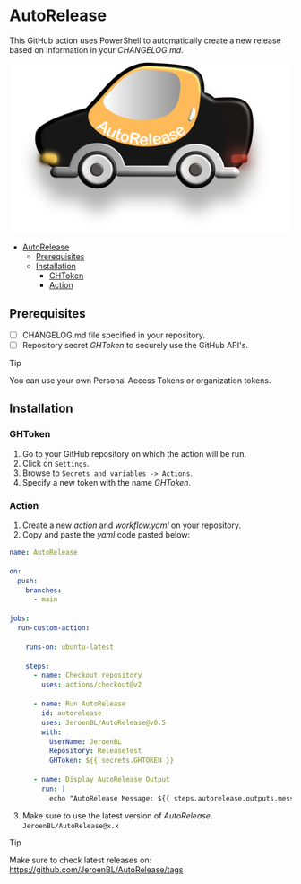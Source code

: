 # AutoRelease

This GitHub action uses PowerShell to automatically create a new release based on information in your _CHANGELOG.md_.

<p align="center">
  <img src="./logo.png">
</p>

- [AutoRelease](#autorelease)
  - [Prerequisites](#prerequisites)
  - [Installation](#installation)
    - [GHToken](#ghtoken)
    - [Action](#action)

## Prerequisites

- [ ] CHANGELOG.md file specified in your repository.
- [ ] Repository secret _GHToken_ to securely use the GitHub API's.

> [!TIP]
> You can use your own Personal Access Tokens or organization tokens.

## Installation

### GHToken

1. Go to your GitHub repository on which the action will be run.
2. Click on `Settings`.
3. Browse to `Secrets and variables -> Actions`.
4. Specify a new token with the name _GHToken_.

### Action

1. Create a new _action_ and _workflow.yaml_ on your repository.
2. Copy and paste the _yaml_ code pasted below:
```yaml
name: AutoRelease

on:
  push:
    branches:
      - main

jobs:
  run-custom-action:

    runs-on: ubuntu-latest

    steps:
      - name: Checkout repository
        uses: actions/checkout@v2

      - name: Run AutoRelease
        id: autorelease
        uses: JeroenBL/AutoRelease@v0.5
        with:
          UserName: JeroenBL
          Repository: ReleaseTest
          GHToken: ${{ secrets.GHTOKEN }}

      - name: Display AutoRelease Output
        run: |
          echo "AutoRelease Message: ${{ steps.autorelease.outputs.message }}"
```
3. Make sure to use the latest version of _AutoRelease_. ```JeroenBL/AutoRelease@x.x```

> [!TIP]
> Make sure to check latest releases on: https://github.com/JeroenBL/AutoRelease/tags